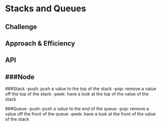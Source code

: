 # Stacks and Queues
<!-- Short summary or background information -->

## Challenge
<!-- Description of the challenge -->

## Approach & Efficiency
<!-- What approach did you take? Why? What is the Big O space/time for this approach? -->

## API
<!-- Description of each method publicly available to your Stack and Queue-->

###Node
-

###Stack
-push: push a value to the top of the stack
-pop: remove a value off the top of the stack
-peek: have a look at the top of the value of the stack

###Queue
-push: push a value to the end of the queue
-pop: remove a value off the front of the queue
-peek: have a look at the front of the value of the stack